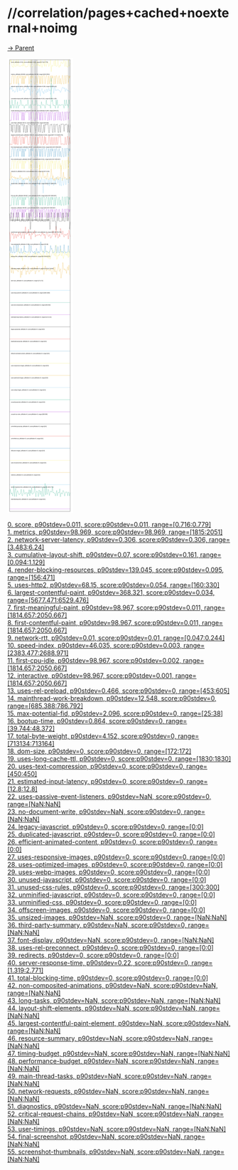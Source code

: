 
# //correlation/pages+cached+noexternal+noimg

[→ Parent](../..)

![PLOT: correlation](./correlation.svg)

[0. score, p90stdev=0.011, score:p90stdev=0.011, range=[0.716:0.779]](../../meta/score/samples/pages+cached+noexternal+noimg)  
[1. metrics, p90stdev=98.969, score:p90stdev=98.969, range=[1815:2051]](../../metrics/samples/pages+cached+noexternal+noimg/)  
[2. network-server-latency, p90stdev=0.306, score:p90stdev=0.306, range=[3.483:6.24]](../../network-server-latency/samples/pages+cached+noexternal+noimg/)  
[3. cumulative-layout-shift, p90stdev=0.07, score:p90stdev=0.161, range=[0.094:1.129]](../../cumulative-layout-shift/samples/pages+cached+noexternal+noimg/)  
[4. render-blocking-resources, p90stdev=139.045, score:p90stdev=0.095, range=[156:471]](../../render-blocking-resources/samples/pages+cached+noexternal+noimg/)  
[5. uses-http2, p90stdev=68.15, score:p90stdev=0.054, range=[160:330]](../../uses-http2/samples/pages+cached+noexternal+noimg/)  
[6. largest-contentful-paint, p90stdev=368.321, score:p90stdev=0.034, range=[5677.471:6529.476]](../../largest-contentful-paint/samples/pages+cached+noexternal+noimg/)  
[7. first-meaningful-paint, p90stdev=98.967, score:p90stdev=0.011, range=[1814.657:2050.667]](../../first-meaningful-paint/samples/pages+cached+noexternal+noimg/)  
[8. first-contentful-paint, p90stdev=98.967, score:p90stdev=0.011, range=[1814.657:2050.667]](../../first-contentful-paint/samples/pages+cached+noexternal+noimg/)  
[9. network-rtt, p90stdev=0.01, score:p90stdev=0.01, range=[0.047:0.244]](../../network-rtt/samples/pages+cached+noexternal+noimg/)  
[10. speed-index, p90stdev=46.035, score:p90stdev=0.003, range=[2383.477:2688.971]](../../speed-index/samples/pages+cached+noexternal+noimg/)  
[11. first-cpu-idle, p90stdev=98.967, score:p90stdev=0.002, range=[1814.657:2050.667]](../../first-cpu-idle/samples/pages+cached+noexternal+noimg/)  
[12. interactive, p90stdev=98.967, score:p90stdev=0.001, range=[1814.657:2050.667]](../../interactive/samples/pages+cached+noexternal+noimg/)  
[13. uses-rel-preload, p90stdev=0.466, score:p90stdev=0, range=[453:605]](../../uses-rel-preload/samples/pages+cached+noexternal+noimg/)  
[14. mainthread-work-breakdown, p90stdev=12.548, score:p90stdev=0, range=[685.388:786.792]](../../mainthread-work-breakdown/samples/pages+cached+noexternal+noimg/)  
[15. max-potential-fid, p90stdev=2.096, score:p90stdev=0, range=[25:38]](../../max-potential-fid/samples/pages+cached+noexternal+noimg/)  
[16. bootup-time, p90stdev=0.864, score:p90stdev=0, range=[39.744:48.372]](../../bootup-time/samples/pages+cached+noexternal+noimg/)  
[17. total-byte-weight, p90stdev=4.152, score:p90stdev=0, range=[713134:713164]](../../total-byte-weight/samples/pages+cached+noexternal+noimg/)  
[18. dom-size, p90stdev=0, score:p90stdev=0, range=[172:172]](../../dom-size/samples/pages+cached+noexternal+noimg/)  
[19. uses-long-cache-ttl, p90stdev=0, score:p90stdev=0, range=[1830:1830]](../../uses-long-cache-ttl/samples/pages+cached+noexternal+noimg/)  
[20. uses-text-compression, p90stdev=0, score:p90stdev=0, range=[450:450]](../../uses-text-compression/samples/pages+cached+noexternal+noimg/)  
[21. estimated-input-latency, p90stdev=0, score:p90stdev=0, range=[12.8:12.8]](../../estimated-input-latency/samples/pages+cached+noexternal+noimg/)  
[22. uses-passive-event-listeners, p90stdev=NaN, score:p90stdev=0, range=[NaN:NaN]](../../uses-passive-event-listeners/samples/pages+cached+noexternal+noimg/)  
[23. no-document-write, p90stdev=NaN, score:p90stdev=0, range=[NaN:NaN]](../../no-document-write/samples/pages+cached+noexternal+noimg/)  
[24. legacy-javascript, p90stdev=0, score:p90stdev=0, range=[0:0]](../../legacy-javascript/samples/pages+cached+noexternal+noimg/)  
[25. duplicated-javascript, p90stdev=0, score:p90stdev=0, range=[0:0]](../../duplicated-javascript/samples/pages+cached+noexternal+noimg/)  
[26. efficient-animated-content, p90stdev=0, score:p90stdev=0, range=[0:0]](../../efficient-animated-content/samples/pages+cached+noexternal+noimg/)  
[27. uses-responsive-images, p90stdev=0, score:p90stdev=0, range=[0:0]](../../uses-responsive-images/samples/pages+cached+noexternal+noimg/)  
[28. uses-optimized-images, p90stdev=0, score:p90stdev=0, range=[0:0]](../../uses-optimized-images/samples/pages+cached+noexternal+noimg/)  
[29. uses-webp-images, p90stdev=0, score:p90stdev=0, range=[0:0]](../../uses-webp-images/samples/pages+cached+noexternal+noimg/)  
[30. unused-javascript, p90stdev=0, score:p90stdev=0, range=[0:0]](../../unused-javascript/samples/pages+cached+noexternal+noimg/)  
[31. unused-css-rules, p90stdev=0, score:p90stdev=0, range=[300:300]](../../unused-css-rules/samples/pages+cached+noexternal+noimg/)  
[32. unminified-javascript, p90stdev=0, score:p90stdev=0, range=[0:0]](../../unminified-javascript/samples/pages+cached+noexternal+noimg/)  
[33. unminified-css, p90stdev=0, score:p90stdev=0, range=[0:0]](../../unminified-css/samples/pages+cached+noexternal+noimg/)  
[34. offscreen-images, p90stdev=0, score:p90stdev=0, range=[0:0]](../../offscreen-images/samples/pages+cached+noexternal+noimg/)  
[35. unsized-images, p90stdev=NaN, score:p90stdev=0, range=[NaN:NaN]](../../unsized-images/samples/pages+cached+noexternal+noimg/)  
[36. third-party-summary, p90stdev=NaN, score:p90stdev=0, range=[NaN:NaN]](../../third-party-summary/samples/pages+cached+noexternal+noimg/)  
[37. font-display, p90stdev=NaN, score:p90stdev=0, range=[NaN:NaN]](../../font-display/samples/pages+cached+noexternal+noimg/)  
[38. uses-rel-preconnect, p90stdev=0, score:p90stdev=0, range=[0:0]](../../uses-rel-preconnect/samples/pages+cached+noexternal+noimg/)  
[39. redirects, p90stdev=0, score:p90stdev=0, range=[0:0]](../../redirects/samples/pages+cached+noexternal+noimg/)  
[40. server-response-time, p90stdev=0.22, score:p90stdev=0, range=[1.319:2.771]](../../server-response-time/samples/pages+cached+noexternal+noimg/)  
[41. total-blocking-time, p90stdev=0, score:p90stdev=0, range=[0:0]](../../total-blocking-time/samples/pages+cached+noexternal+noimg/)  
[42. non-composited-animations, p90stdev=NaN, score:p90stdev=NaN, range=[NaN:NaN]](../../non-composited-animations/samples/pages+cached+noexternal+noimg/)  
[43. long-tasks, p90stdev=NaN, score:p90stdev=NaN, range=[NaN:NaN]](../../long-tasks/samples/pages+cached+noexternal+noimg/)  
[44. layout-shift-elements, p90stdev=NaN, score:p90stdev=NaN, range=[NaN:NaN]](../../layout-shift-elements/samples/pages+cached+noexternal+noimg/)  
[45. largest-contentful-paint-element, p90stdev=NaN, score:p90stdev=NaN, range=[NaN:NaN]](../../largest-contentful-paint-element/samples/pages+cached+noexternal+noimg/)  
[46. resource-summary, p90stdev=NaN, score:p90stdev=NaN, range=[NaN:NaN]](../../resource-summary/samples/pages+cached+noexternal+noimg/)  
[47. timing-budget, p90stdev=NaN, score:p90stdev=NaN, range=[NaN:NaN]](../../timing-budget/samples/pages+cached+noexternal+noimg/)  
[48. performance-budget, p90stdev=NaN, score:p90stdev=NaN, range=[NaN:NaN]](../../performance-budget/samples/pages+cached+noexternal+noimg/)  
[49. main-thread-tasks, p90stdev=NaN, score:p90stdev=NaN, range=[NaN:NaN]](../../main-thread-tasks/samples/pages+cached+noexternal+noimg/)  
[50. network-requests, p90stdev=NaN, score:p90stdev=NaN, range=[NaN:NaN]](../../network-requests/samples/pages+cached+noexternal+noimg/)  
[51. diagnostics, p90stdev=NaN, score:p90stdev=NaN, range=[NaN:NaN]](../../diagnostics/samples/pages+cached+noexternal+noimg/)  
[52. critical-request-chains, p90stdev=NaN, score:p90stdev=NaN, range=[NaN:NaN]](../../critical-request-chains/samples/pages+cached+noexternal+noimg/)  
[53. user-timings, p90stdev=NaN, score:p90stdev=NaN, range=[NaN:NaN]](../../user-timings/samples/pages+cached+noexternal+noimg/)  
[54. final-screenshot, p90stdev=NaN, score:p90stdev=NaN, range=[NaN:NaN]](../../final-screenshot/samples/pages+cached+noexternal+noimg/)  
[55. screenshot-thumbnails, p90stdev=NaN, score:p90stdev=NaN, range=[NaN:NaN]](../../screenshot-thumbnails/samples/pages+cached+noexternal+noimg/)  
